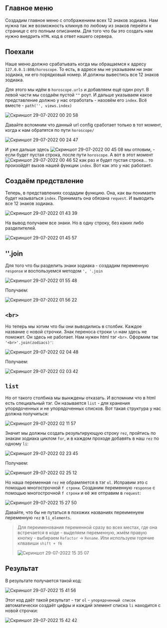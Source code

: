## Главное меню
Создадим главное меню с отображением всех 12 знаков зодиака. Нам нужна так же возможность кликнув по любому из знаков перейти к странице с его полным описанием.
Для того что бы это создать нам нужно внедрить `HTML` код в ответ нашего сервера. 

## Поехали
Наше меню должно срабатывать когда мы обращаемся к  адресу `127.0.0.1:800/horoscope`. То есть, в адресе мы не указываем ни знак зодиака, ни его порядковый номер.
И должны вывестись все 12 знаков зодиака.

Для этого мы идём в `horoscope.urls` и добавляем ещё один роут. В левой части мы создаём пустой `""` роут. И дальше указываем какое представление должно у нас отработать - назовём его `index`. Всё вместе - `path('', views.index)`

![Скриншот 29-07-2022 00 20 58](https://user-images.githubusercontent.com/84935915/181639714-1a4f2ed5-1b57-4808-8712-4c78d4e422ed.png)

Давайте вспомним что данный url config сработает только в тот момент, когда к нам обратятся по пути `horoscope/`

![Скриншот 29-07-2022 00 24 47](https://user-images.githubusercontent.com/84935915/181640265-b01a459c-262c-4725-9c3b-ce30c9fbcfe8.png)

И уже дальше здесь ![Скриншот 29-07-2022 00 45 08](https://user-images.githubusercontent.com/84935915/181642948-d12284d5-4000-4250-9151-1e48c8c668b7.png)
мы отловим, - если будет пустая строка, после пути `horoscope`. А вот в этот момент ![Скриншот 29-07-2022 00 46 52](https://user-images.githubusercontent.com/84935915/181643153-1163a926-5bcc-4315-869b-463b6cf269da.png) как раз и будет пустая строка... то произойдёт вызов нашей функции `index`.
Вот как это у нас работает.

## Создаём предствление

Теперь, в представлениях создадим функцию. Она, как вы понимаете будет называться `index`. Принимать она обязана `request`. И выводить все 12 знаков зодиака.

![Скриншот 29-07-2022 01 43 39](https://user-images.githubusercontent.com/84935915/181649482-694e0a19-4c02-4a3c-8c8a-06194c7162b3.png)

На вывод получаем все знаки. Но в одну строку, без каких либо разделителей.

![Скриншот 29-07-2022 01 45 57](https://user-images.githubusercontent.com/84935915/181649758-edf20400-48d3-4b68-a37a-937ea66aca89.png)

## ''.join

Для того что бы разделить знаки зодиака - создадим переменную `response` и воспользуемся методом `', '.join`

![Скриншот 29-07-2022 01 55 48](https://user-images.githubusercontent.com/84935915/181650672-df8cabf7-1655-4345-858d-61accc51b33b.png)

Получаем:

![Скриншот 29-07-2022 01 56 22](https://user-images.githubusercontent.com/84935915/181650784-5162e127-aaf5-406a-9e42-0b4469733e79.png)

## `<br>`

Но теперь мы хотим что бы они выводились в столбик. Каждое название с новой строчки. Знак переноса строки `\n` нам здесь не поможет.
Он здесь не работает. Нам нужен html тэг `<br>`. Оформим так `'<br>'.join(zodiacs)'`:

![Скриншот 29-07-2022 02 04 48](https://user-images.githubusercontent.com/84935915/181651566-61e920ac-003a-4615-ad5b-b006a03f455c.png)


Получаем:

![Скриншот 29-07-2022 02 03 42](https://user-images.githubusercontent.com/84935915/181651484-6a3c4dca-ac99-40cc-9ae9-3a91541754fa.png)

## `list`
Но от такого столбика мы вынждены отказать. И вспомним что в html есть специальный тэг. Он называется `list` - для хранения упорядоченных и не упорядоченных списков.
Вот такая структура у нас должна получиться:

![Скриншот 29-07-2022 02 11 57](https://user-images.githubusercontent.com/84935915/181652268-9a910417-eda2-4073-9e46-53c982d0b742.png)

Значит мы должны создать результирующую строку `rez`, пройтись по знакам зодиака циклом `for`, и в каждом проходе добавять в наш `rez` по одному `li`:

![Скриншот 29-07-2022 02 23 45](https://user-images.githubusercontent.com/84935915/181653326-7af06141-df4e-42f7-ab5b-2fb2deb25969.png)

Получаем:

![Скриншот 29-07-2022 02 25 12](https://user-images.githubusercontent.com/84935915/181653450-38039fed-037f-4a26-9b36-06a80031a653.png)

Но наша переменная `rez` не обрамляется в тэг `ol`. Исправим это с помощью многострочной `f строки`. Созданим переменную `response` с помощью многострочной `f строки`
и её же отправим в `request`:

![Скриншот 29-07-2022 15 27 50](https://user-images.githubusercontent.com/84935915/181758310-335cccdf-0b47-41c5-8b6b-7c7e26599b11.png)

Давайте, что бы не путаться в похожих названиях переименуем переменную `rez` в `li_elements`.
> Для переименования переменной сразу во всех местах, где она встречается в коде - выделяем переменную, жмём правую кнопку - выбираем `Refactor` -> `Rename`. Или используем горячие клвавиши `shift + f6`
> 
>![Скриншот 29-07-2022 15 35 07](https://user-images.githubusercontent.com/84935915/181760101-13bf9220-5e87-4b25-affd-d3d1687e539c.png)

## Результат
В результате получается такой код:

![Скриншот 29-07-2022 15 41 56](https://user-images.githubusercontent.com/84935915/181762852-aa4e2d0b-4c3c-49d6-8406-7c00bec6be62.png)

Этот код даёт такой результат - тэг `ol` - `упорядоченный список` автоматически создаёт цифры и каждий элемент списка `li` находится с новой строчки:

![Скриншот 29-07-2022 15 42 42](https://user-images.githubusercontent.com/84935915/181762983-a945d76d-898c-48bb-a73c-edbac8e06643.png)


